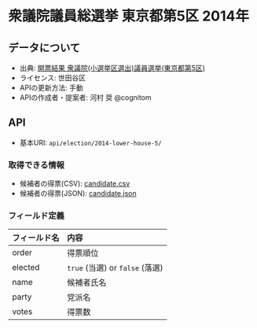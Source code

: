 # 衆議院議員総選挙 東京都第5区 2014年

## データについて

- 出典: [開票結果 衆議院(小選挙区選出)議員選挙(東京都第5区)](http://www.city.setagaya.lg.jp/kurashi/107/788/790/d00136862.html)
- ライセンス: 世田谷区
- APIの更新方法: 手動
- APIの作成者・提案者: 河村 奨 @cognitom

## API

- 基本URI: `api/election/2014-lower-house-5/`

### 取得できる情報

- 候補者の得票(CSV): [candidate.csv](https://codeforsetagaya.github.io/api/election/2014-lower-house-5/candidate.csv)
- 候補者の得票(JSON): [candidate.json](https://codeforsetagaya.github.io/api/election/2014-lower-house-5/candidate.json)

### フィールド定義

| フィールド名 | 内容 |
| :---- | :---- |
| order | 得票順位 |
| elected | `true` (当選) or `false` (落選) |
| name | 候補者氏名 |
| party | 党派名 |
| votes | 得票数 |
